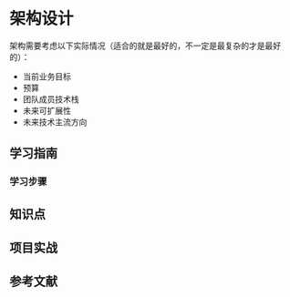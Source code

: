 # 架构设计

架构需要考虑以下实际情况（适合的就是最好的，不一定是最复杂的才是最好的）：

* 当前业务目标
* 预算
* 团队成员技术栈
* 未来可扩展性
* 未来技术主流方向

## 学习指南

### 学习步骤

## 知识点

## 项目实战

## 参考文献
